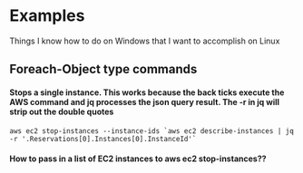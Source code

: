 # Examples
Things I know how to do on Windows that I want to accomplish on Linux

## Foreach-Object type commands

 #### Stops a single instance. This works because the back ticks execute the AWS command and jq processes the json query result. The -r in jq will strip out the double quotes 

``aws ec2 stop-instances --instance-ids `aws ec2 describe-instances | jq -r '.Reservations[0].Instances[0].InstanceId'` ``

 #### How to pass in a list of EC2 instances to aws ec2 stop-instances??

